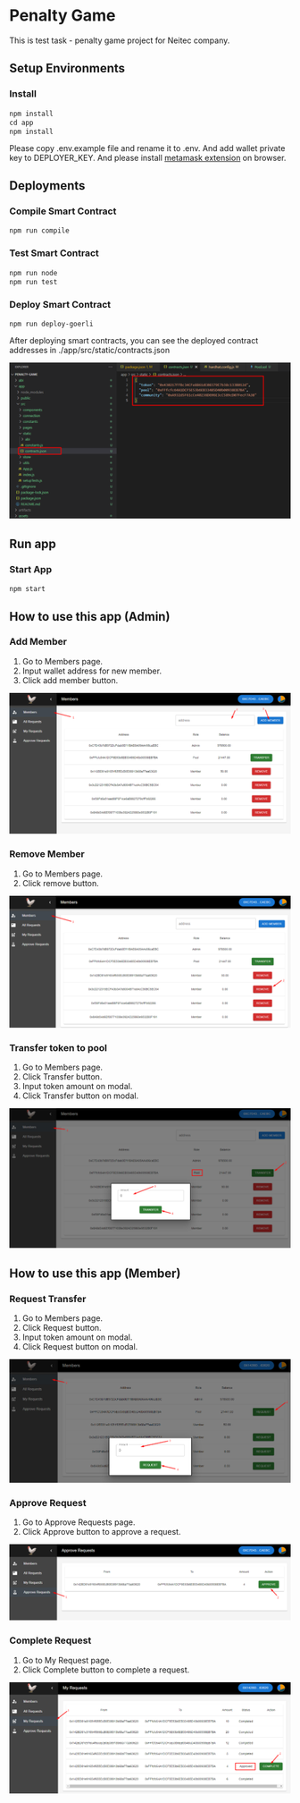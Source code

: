 # Penalty Game

This is test task - penalty game project for Neitec company.

## Setup Environments


### Install
```shell
npm install
cd app
npm install
```
Please copy .env.example file and rename it to .env. And add wallet private key to DEPLOYER_KEY. And please install [metamask extension](https://chromewebstore.google.com/detail/metamask/nkbihfbeogaeaoehlefnkodbefgpgknn?hl=en-US&utm_source=ext_sidebar) on browser.


## Deployments

### Compile Smart Contract
```shell
npm run compile
```

### Test Smart Contract
```shell
npm run node
npm run test
```

### Deploy Smart Contract
```shell
npm run deploy-goerli
```

After deploying smart contracts, you can see the deployed contract addresses in ./app/src/static/contracts.json

![Alt text](assets/deployments.png)

## Run app

### Start App
```shell
npm start
```

## How to use this app (Admin)

### Add Member

1. Go to Members page.
2. Input wallet address for new member.
3. Click add member button.

![Alt text](assets/add_member.png)

### Remove Member

1. Go to Members page.
2. Click remove button.

![Alt text](assets/remove_member.png)

### Transfer token to pool

1. Go to Members page.
2. Click Transfer button.
3. Input token amount on modal.
4. Click Transfer button on modal.

![Alt text](assets/transfer_token_to_pool.png)


## How to use this app (Member)

### Request Transfer

1. Go to Members page.
2. Click Request button.
3. Input token amount on modal.
4. Click Request button on modal.

![Alt text](assets/request_transfer.png)


### Approve Request

1. Go to Approve Requests page.
2. Click Approve button to approve a request.

![Alt text](assets/approve_request.png)

### Complete Request

1. Go to My Request page.
2. Click Complete button to complete a request.

![Alt text](assets/complete_request.png)